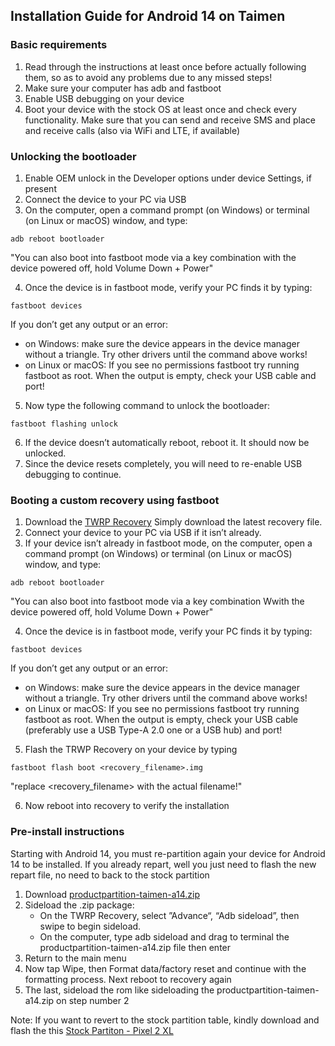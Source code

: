 ## Installation Guide for Android 14 on Taimen

### Basic requirements
1. Read through the instructions at least once before actually following them, so as to avoid any problems due to any missed steps!
2. Make sure your computer has adb and fastboot
3. Enable USB debugging on your device
4. Boot your device with the stock OS at least once and check every functionality. Make sure that you can send and receive SMS and place and receive calls (also via WiFi and LTE, if available)

### Unlocking the bootloader
1. Enable OEM unlock in the Developer options under device Settings, if present
2. Connect the device to your PC via USB
3. On the computer, open a command prompt (on Windows) or terminal (on Linux or macOS) window, and type:
```
adb reboot bootloader
```
   "You can also boot into fastboot mode via a key combination with the device powered off, hold Volume Down + Power"

4. Once the device is in fastboot mode, verify your PC finds it by typing:
```
fastboot devices
```
   If you don’t get any output or an error:
   - on Windows: make sure the device appears in the device manager without a triangle. Try other drivers until the command above works!
   - on Linux or macOS: If you see no permissions fastboot try running fastboot as root. When the output is empty, check your USB cable and port!

5. Now type the following command to unlock the bootloader:
```
fastboot flashing unlock
```
6. If the device doesn’t automatically reboot, reboot it. It should now be unlocked.
7. Since the device resets completely, you will need to re-enable USB debugging to continue.

### Booting a custom recovery using fastboot
1. Download the [TWRP Recovery](blob:https://github.com/9efce048-907f-4f29-b4a2-9ff6b936774d)
Simply download the latest recovery file.
2. Connect your device to your PC via USB if it isn’t already.
3. If your device isn’t already in fastboot mode, on the computer, open a command prompt (on Windows) or terminal (on Linux or macOS) window, and type:
```
adb reboot bootloader
```
   "You can also boot into fastboot mode via a key combination Wwith the device powered off, hold Volume Down + Power"

4. Once the device is in fastboot mode, verify your PC finds it by typing: 
```
fastboot devices
```
   If you don’t get any output or an error:
   - on Windows: make sure the device appears in the device manager without a triangle. Try other drivers until the command above works!
   - on Linux or macOS: If you see no permissions fastboot try running fastboot as root. When the output is empty, check your USB cable (preferably use a USB Type-A 2.0 one or a USB hub) and port!

5. Flash the TRWP Recovery on your device by typing
```
fastboot flash boot <recovery_filename>.img
```
   "replace <recovery_filename> with the actual filename!"

6. Now reboot into recovery to verify the installation

### Pre-install instructions
Starting with Android 14, you must re-partition again your device for Android 14 to be installed. If you already repart, well you just need to flash the new repart file, no need to back to the stock partition

1. Download [productpartition-taimen-a14.zip](blob:https://github.com/cf9f826f-793d-4370-bcdf-14daa5ddbb54)
2. Sideload the .zip package:
    - On the TWRP Recovery, select ”Advance“, “Adb sideload”, then swipe to begin sideload.
    - On the computer, type adb sideload and drag to terminal the productpartition-taimen-a14.zip file then enter
3. Return to the main menu
4. Now tap Wipe, then Format data/factory reset and continue with the formatting process. Next reboot to recovery again
5. The last, sideload the rom like sideloading the productpartition-taimen-a14.zip on step number 2

Note: If you want to revert to the stock partition table, kindly download and flash the this [Stock Partiton - Pixel 2 XL](blob:https://github.com/0a773273-6cc3-4f48-91b0-898642cffd51)